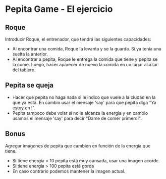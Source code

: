 # Pepita Game - El ejercicio
## Roque
Introducir Roque, el entrenador, que tendrá las siguientes capacidades:
- Al encontrar una comida, Roque la levanta y se la guarda. Si ya tenía una suelta la anterior.
- Al encontrar a pepita, Roque le entrega la comida que tiene y pepita se la come. Luego, hacer aparecer de nuevo la comida en un lugar al azar del tablero.

## Pepita se queja
- Hacer que pepita no haga nada si le indico que vuele a la ciudad en la que ya está. En cambio usar el mensaje 'say' para que pepita diga "Ya estoy en <nombre de la ciudad>!".
- Pepita tampoco debe volar si no le alcanza la energia y en cambio usamos el mensaje 'say' para decir "Dame de comer primero!".

## Bonus
Agregar imágenes de pepita que cambien en función de la energia que tiene. 
- Si tiene energia < 10 pepita está muy cansada, usar una imagen acorde.
- Si tiene energia > 100 pepita está gorda
- En caso contrario podemos mantener la imagen actual.

